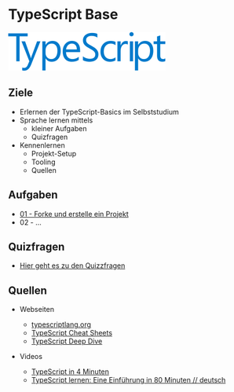 # TypeScript Base

![TypeScript-Logo](img/TypeScript.png "TypeScript-Logo")

## Ziele

* Erlernen der TypeScript-Basics im Selbststudium
* Sprache lernen mittels 
  * kleiner Aufgaben
  * Quizfragen
* Kennenlernen
  * Projekt-Setup
  * Tooling
  * Quellen

## Aufgaben

* [01 - Forke und erstelle ein Projekt](01/aufgabe.md)
* 02 - ...

## Quizfragen

* [Hier geht es zu den Quizzfragen](/Quizz/quizz.md)

## Quellen

* Webseiten
  * [typescriptlang.org](https://www.typescriptlang.org/)
  * [TypeScript Cheat Sheets](https://www.typescriptlang.org/cheatsheets)
  * [TypeScript Deep Dive](https://basarat.gitbook.io/typescript/getting-started)

* Videos
  * [TypeScript in 4 Minuten](https://www.youtube.com/watch?v=ouzj1nHx2pg)
  * [TypeScript lernen: Eine Einführung in 80 Minuten // deutsch](https://www.youtube.com/watch?v=_CaGUZNEobk&t=2596s)